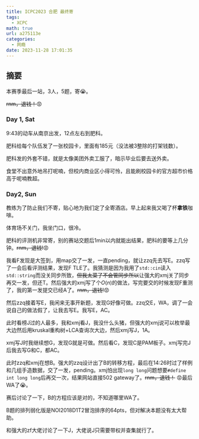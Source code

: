 ```yaml
---
title: ICPC2023 合肥 最终寄
tags:
  - XCPC
math: true
url: a275113e
categories: 
  - 网瘾
date: 2023-11-28 17:01:35
---
```

## 摘要

本赛季最后一站，3人，5题，寄:sob:。

~~rnm，退钱！~~:rage:

<!--more-->

### Day 1, Sat

9:43的动车从南京出发，12点左右到肥科。

肥科给每个队伍发了一张校园卡，里面有185元（没法被3整除的打架钱数）。

肥科发的外套不错，就是太像美团外卖工服了，暗示毕业后要去送外卖。

食堂不出意外地吊打呢喃，但校内商业区小得可怜，且能刷校园卡的官方超市价格高于呢喃教超。

### Day2, Sun

教练为了防止我们不寄，贴心地为我们定了全寄酒店。早上起来我又喝了杯**拿铁**咖啡。

体育场不关门，我坐门口，很冷。

肥科的评测机非常寄，别的赛站交题后1min以内就能出结果，肥科的要等上几分钟。~~rnm，退钱!~~:rage:

我看F发现是大签到，用map交了一发，一直pending，就让zzq先去写E。zzq写了一会后看评测结果，发现F TLE了。我猜测是因为我用了`std::cin`读入`std::string`而没关同步所致，~~但我太菜了不会管同步所以~~让强大的xmj关了同步再交一发，但还T。然后强大的xmj写了个$O(n)$的做法，写完要交的时候发现F重测了，我的第一发提交已经A了。~~rnm，退钱!~~:rage:

然后zzq接着写E，我闲来无事开新题，发现G好像可做。zzq交E，WA，调了一会说自己的做法假了，让我去写E。我写E，AC。

此时看榜J过的人最多，我和xmj看J，我没什么头猪，但强大的xmj说可以枚举最大边然后用kruskal重构树+LCA查询次大边，然后xmj写J，1A。

xmj写J时我继续想G，发现G就是可做。然后看C，发现C是PAM板子。xmj写完J后我去写G和C，都AC。

此时zzq和xmj在想B。强大的zzq设计出了B的转移方程，最后在14:26时过了样例和几组手造数据，交了一发，pending。xmj怕出现`long long`问题想要`#define int long long`后再交一次，结果网站直接502 gateway了。~~rnm，退钱！~~ :rage:最后WA了:sob:。

赛后讨论了一下，B的方程应该是对的，不知道哪里WA了。

B题的排列弱化版是NOI2018D1T2冒泡排序的64pts，但对解决本题没有太大帮助。

和强大的zf大佬讨论了一下J，大佬说J只需要带权并查集就行了。